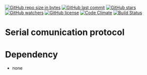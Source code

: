 [![GitHub repo size in bytes](https://img.shields.io/github/repo-size/badges/shields.svg)](https://github.com/SergiuToporjinschi/SerialComProtocol)
[![GitHub last commit](https://img.shields.io/github/last-commit/SergiuToporjinschi/SerialComProtocol.svg)](https://github.com/SergiuToporjinschi/SerialComProtocol/commits/master)
[![GitHub stars](https://img.shields.io/github/stars/SergiuToporjinschi/SerialComProtocol.svg)](https://github.com/SergiuToporjinschi/SerialComProtocol/stargazers)
[![GitHub watchers](https://img.shields.io/github/watchers/SergiuToporjinschi/SerialComProtocol.svg)](https://github.com/SergiuToporjinschi/SerialComProtocol/watchers)
[![GitHub license](https://img.shields.io/github/license/SergiuToporjinschi/SerialComProtocol.svg)](https://github.com/SergiuToporjinschi/SerialComProtocol/blob/master/LICENSE)
[![Code Climate](https://codeclimate.com/github/codeclimate/codeclimate/badges/gpa.svg)](https://codeclimate.com/github/SergiuToporjinschi/SerialComProtocol)
[![Build Status](https://travis-ci.org/SergiuToporjinschi/SerialComProtocol.svg?branch=master)](https://travis-ci.org/SergiuToporjinschi/SerialComProtocol)

# Serial comunication protocol



# Dependency 
- none

